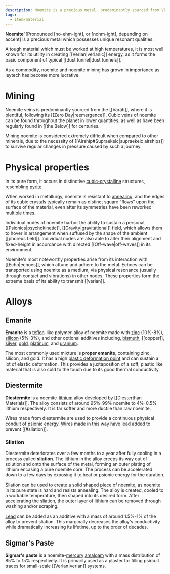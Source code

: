 ```yaml
---
description: Noemite is a precious metal, predominantly sourced from Väräh, which possesses unique resonant qualities that allow it to hold verlanic energy.
tags:
  - item/material
---
```


**Noemite**^[Pronounced [no-ehm-ight], or [nohm-ight], depending on accent] is a precious metal which possesses unique resonant qualities. 

A tough material which must be worked at high temperatures, it is most well known for its utility in creating [[Verlan|verlanic]] energy, as it forms the basic component of typical [[dust tunnel|dust tunnels]]. 

As a commodity, noemite and noemite mining has grown in importance as leytech has become more lucrative.

# Mining

Noemite veins is predominantly sourced from the [[Väräh]], where it is plentiful, following its [[Zero Day|reemergence]]. Cubic veins of noemite can be found throughout the planet in lower quantities, as well as have been regularly found in [[the Below]] for centuries.

Mining noemite is considered extremely difficult when compared to other minerals, due to the necessity of [[Airship#Supraekeic|supraekeic airships]] to survive regular changes in pressure caused by such a journey.

# Physical properties

In its pure form, it occurs in distinctive [cubic-crystalline](https://en.wikipedia.org/wiki/Cubic_crystal_system) structures, resembling [pyrite](https://en.wikipedia.org/wiki/Pyrite). 

When worked in metallurgy, noemite is resistant to [annealing](https://en.wikipedia.org/wiki/Annealing_(materials_science)), and the edges of its cubic crystals typically remain as distinct square “flows” upon the surface of the material, even after its symmetries have been reworked multiple times.

Individual nodes of noemite harbor the ability to sustain a personal, [[Psionics|psychokinetic]], [[Gravity|gravitational]] field, which allows them to hover in arrangement when suffused by the shape of the ambient [[phoreus field]]. Individual nodes are also able to alter their alignment and fixed-height in accordance with directed [[Off-wave|off-waves]] in its environment.

Noemite's most noteworthy properties arise from its interaction with [[Echo|echoes]], which attune and adhere to the metal. Echoes can be transported using noemite as a medium, via physical resonance (usually through contact and vibrations) in other nodes. These properties form the extreme basis of its ability to transmit [[verlan]].

# Alloys
## Emanite 
**Emanite** is a [teflon](https://en.wikipedia.org/wiki/Polytetrafluoroethylene)-like polymer-alloy of noemite made with [zinc](https://en.wikipedia.org/wiki/Zinc) (10%-8%), [silicon](https://en.wikipedia.org/wiki/Silicon) (5%-3%), and other optional additives including, [bismuth](https://en.wikipedia.org/wiki/Bismuth), [[copper]], [silver](https://en.wikipedia.org/wiki/Silver), [gold](https://en.wikipedia.org/wiki/Gold), [platinum](https://en.wikipedia.org/wiki/Platinum), and [uranium](https://en.wikipedia.org/wiki/Uranium). 

The most commonly used mixture is **proper emanite**, containing zinc, silicon, and gold. It has a high [plastic deformation point](https://en.wikipedia.org/wiki/Plasticity_(physics)) and can sustain a lot of elastic deformation. This provides a juxtaposition of a soft, plastic like material that is also cold to the touch due to its good thermal conductivity. 
## Diestermite
**Diestermite** is a noemite-[lithium](https://en.wikipedia.org/wiki/Lithium) alloy developed by [[Diesterthan Materials]]. The alloy consists of around 95%-99% noemite to 4%-0.5% lithium respectively. It is far softer and more ductile than raw noemite. 

Wires made from diestermite are used to provide a continuous physical conduit of psionic energy. Wires made in this way have lead added to prevent [[#sliation]]. 

### Sliation
Diestermite deteriorates over a few months to a year after fully cooling in a process called **sliation**. The lithium in the alloy creeps its way out of solution and onto the surface of the metal, forming an outer plating of lithium encasing a pure noemite core. The process can be accelerated down to a few days by exposing it to heat or psionic energy for the duration. 

Sliation can be used to create a solid shaped piece of noemite, as noemite in its pure state is hard and resists annealing. The alloy is created, cooled to a workable temperature, then shaped into its desired form. After accelerating the sliation, the outer layer of lithium can be removed through washing and/or scraping. 

[Lead](https://en.wikipedia.org/wiki/Lead) can be added as an additive with a mass of around 1.5%-1% of the alloy to prevent sliation. This marginally decreases the alloy's conductivity while dramatically increasing its lifetime, up to the order of decades.
## Sigmar's Paste
**Sigmar's paste** is a noemite-[mercury](https://en.wikipedia.org/wiki/Mercury_(element)) [amalgam](https://en.wikipedia.org/wiki/Amalgam_(chemistry)) with a mass distribution of 85% to 15% respectively. It is primarily used as a plaster for filling psircuit traces for small-scale [[Verlan|verlan]] systems. 
